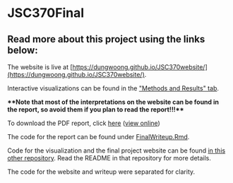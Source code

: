# JSC370Final

## Read more about this project using the links below:

The website is live at [https://dungwoong.github.io/JSC370website/](https://dungwoong.github.io/JSC370website/).

Interactive visualizations can be found in the ["Methods and Results" tab](https://dungwoong.github.io/JSC370website/HW5.html).

**\*\*Note that most of the interpretations on the website can be found in the report, so avoid them if you plan to read the report!!!\*\***

To download the PDF report, click [here](https://github.com/dungwoong/JSC370Final/raw/main/FinalWriteup.pdf) ([view online](https://github.com/dungwoong/JSC370Final/blob/main/FinalWriteup.pdf))

The code for the report can be found under [FinalWriteup.Rmd](FinalWriteup.Rmd).

Code for the visualization and the final project website can be found [in this other repository](https://github.com/dungwoong/JSC370website). Read the README in that repository for more details.

The code for the website and writeup were separated for clarity.
